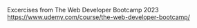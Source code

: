 Excercises from The Web Developer Bootcamp 2023 https://www.udemy.com/course/the-web-developer-bootcamp/
